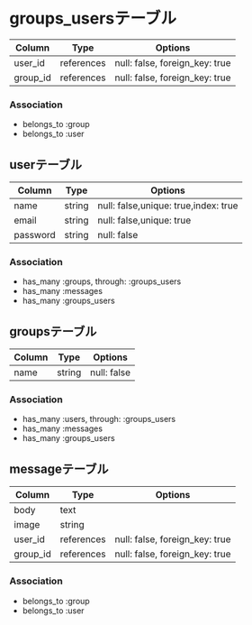# groups_usersテーブル

|Column|Type|Options|
|------|----|-------|
|user_id|references|null: false, foreign_key: true|
|group_id|references|null: false, foreign_key: true|

### Association
- belongs_to :group
- belongs_to :user

## userテーブル

|Column|Type|Options|
|------|----|-------|
|name|string|null: false,unique: true,index: true|
|email|string|null: false,unique: true|
|password|string|null: false|

### Association
- has_many :groups, through: :groups_users
- has_many :messages 
- has_many :groups_users

## groupsテーブル
|Column|Type|Options|
|------|----|-------|
|name|string|null: false|


### Association
- has_many :users, through: :groups_users
- has_many :messages
- has_many :groups_users


## messageテーブル

|Column|Type|Options|
|------|----|-------|
|body|text||
|image|string||
|user_id|references|null: false, foreign_key: true|
|group_id|references|null: false, foreign_key: true|
### Association
- belongs_to :group
- belongs_to :user

